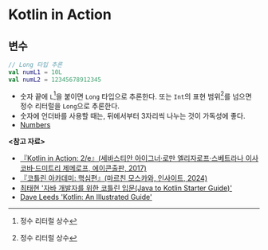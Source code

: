 # Kotlin in Action

## 변수

```kotlin
// Long 타입 추론
val numL1 = 10L
val numL2 = 12345678912345
```

- 숫자 끝에 `L`[^1]을 붙이면 `Long` 타입으로 추론한다. 또는 `Int`의 표현 범위[^1]를 넘으면 정수 리터럴을 `Long`으로 추론한다.
- 숫자에 언더바를 사용할 때는, 뒤에서부터 3자리씩 나누는 것이 가독성에 좋다.
- [Numbers](https://kotlinlang.org/docs/numbers.html)

**<참고 자료>**

- [『Kotlin in Action: 2/e』(세바스티안 아이그너·로만 엘리자로프·스베트라나 이사코바·드미트리 제메로프, 에이콘출판, 2017)](https://product.kyobobook.co.kr/detail/S000215768644)
- [『코틀린 아카데미: 핵심편』(마르친 모스카와, 인사이트, 2024)](https://product.kyobobook.co.kr/detail/S000213720494)
- [최태현 '자바 개발자를 위한 코틀린 입문(Java to Kotlin Starter Guide)'](https://inf.run/r9oU)
- [Dave Leeds 'Kotlin: An Illustrated Guide'](https://typealias.com/start/)

[^1]: 정수 리터럴 상수
[^2]: -2,147,483,648 ($2^{31}$)